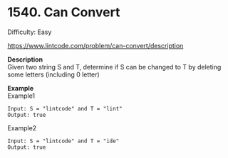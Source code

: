 # 1540. Can Convert

Difficulty: Easy

https://www.lintcode.com/problem/can-convert/description

**Description**  
Given two string S and T, determine if S can be changed to T by deleting some letters (including 0 letter)

**Example**  
Example1
```
Input: S = "lintcode" and T = "lint"
Output: true
```
Example2
```
Input: S = "lintcode" and T = "ide"
Output: true
```
